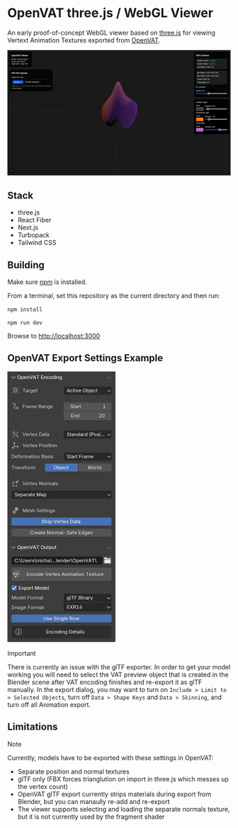 # OpenVAT three.js / WebGL Viewer

An early proof-of-concept WebGL viewer based on [three.js](https://threejs.org/) for viewing
Vertext Animation Textures exported from [OpenVAT](https://openvat.org/).

![OpenVAT WebGL Viewer Demo Screenshot](./docs/img/DemoScreenshot.png)

## Stack
* three.js
* React Fiber
* Next.js
* Turbopack
* Tailwind CSS

## Building

Make sure [npm](https://www.npmjs.com/) is installed.

From a terminal, set this repository as the current directory and then run:

```shell
npm install
```

```shell
npm run dev
```

Browse to [http://localhost:3000](http://localhost:3000)

## OpenVAT Export Settings Example

![OpenVAT Export Settings Screenshot](./docs/img/OpenVATExportSettings.png)

> [!IMPORTANT]
> There is currently an issue with the glTF exporter. In order to get your 
> model working you will need to select the VAT preview object that is created
> in the Blender scene after VAT encoding finishes and re-export it as glTF
> manually. In the export dialog, you may want to turn on `Include > Limit to > Selected Objects`,
> turn off `Data > Shape Keys` and `Data > Skinning`, and turn off all Animation export.

## Limitations

> [!NOTE]
> Currently, models have to be exported with these settings in OpenVAT:

* Separate position and normal textures
* glTF only (FBX forces trianglution on import in three.js which messes up the vertex count)
* OpenVAT glTF export currently strips materials during export from Blender, but you can manaully re-add and re-export
* The viewer supports selecting and loading the separate normals texture, but it is not currently used by the fragment shader
